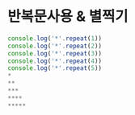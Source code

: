 # 반복문사용 & 별찍기

```javascript
console.log('*'.repeat(1))
console.log('*'.repeat(2))
console.log('*'.repeat(3))
console.log('*'.repeat(4))
console.log('*'.repeat(5))
*
**
***
****
*****
```



